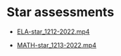 # Star assessments

-   [ELA-star_1212-2022.mp4](https://sooof.s3.amazonaws.com/Star-Assessments/Star-Reading-Assessment/ELA-star_1212-2022.mp4)

-   [MATH-star_1213-2022.mp4](https://sooof.s3.amazonaws.com/Star-Assessments/Star-Math-Assessment/MATH-star_1213-2022.mp4)